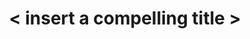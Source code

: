 ---
title: < insert a compelling title >
slideId: < the ID of this slide for reference use. should be lowercase and use "-" to separate words. no spaces or non-url-encoded chracters allowed >
type: < title-break, full-image, full-text, left-right, top-bottom, prompt-question, or video >
notes: |
  <span>Helpful teachers notes about the slide go here. These will not be visible to anyone but instructors!</span>
isSectionHead: true
---